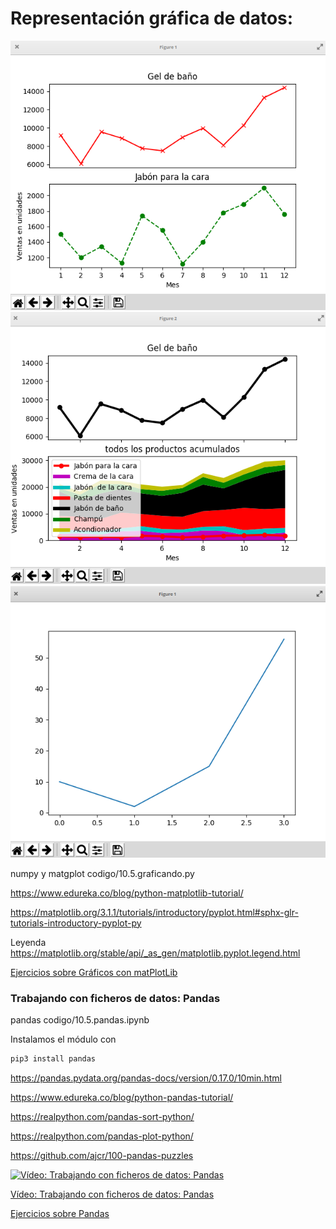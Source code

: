 # Representación gráfica de datos: 


![](./images/Graficando3.png)
![](./images/graficando2.png)
![](./images/graficando.png)

numpy y matgplot
codigo/10.5.graficando.py

https://www.edureka.co/blog/python-matplotlib-tutorial/

https://matplotlib.org/3.1.1/tutorials/introductory/pyplot.html#sphx-glr-tutorials-introductory-pyplot-py

Leyenda https://matplotlib.org/stable/api/_as_gen/matplotlib.pyplot.legend.html


[Ejercicios sobre Gráficos con matPlotLib](https://pynative.com/python-matplotlib-exercise/)


### Trabajando con ficheros de datos: Pandas

pandas
codigo/10.5.pandas.ipynb

Instalamos el módulo con 

```python
pip3 install pandas
```

https://pandas.pydata.org/pandas-docs/version/0.17.0/10min.html

https://www.edureka.co/blog/python-pandas-tutorial/

https://realpython.com/pandas-sort-python/

https://realpython.com/pandas-plot-python/

https://github.com/ajcr/100-pandas-puzzles


[![Vídeo: Trabajando con ficheros de datos: Pandas](https://img.youtube.com/vi/otR4PIGoEQs/0.jpg)](https://drive.google.com/file/d/13CC3ZU8GA0-ZdfOqGyH96BbxlWXZysph/view?usp=sharing)

[Vídeo: Trabajando con ficheros de datos: Pandas](https://drive.google.com/file/d/13CC3ZU8GA0-ZdfOqGyH96BbxlWXZysph/view?usp=sharing)


[Ejercicios sobre Pandas](https://pynative.com/python-pandas-exercise/)




